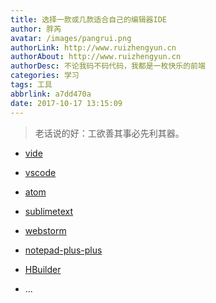 ```yaml
---
title: 选择一款或几款适合自己的编辑器IDE
author: 胖芮
avatar: /images/pangrui.png
authorLink: http://www.ruizhengyun.cn
authorAbout: http://www.ruizhengyun.cn
authorDesc: 不论我码不码代码，我都是一枚快乐的前端
categories: 学习
tags: 工具
abbrlink: a7dd470a
date: 2017-10-17 13:15:09
---
```

> 老话说的好：工欲善其事必先利其器。

* [vide](https://www.debuggap.com/zh-cn/)

* [vscode](https://code.visualstudio.com/)

* [atom](https://atom.io/)

* [sublimetext](http://www.sublimetext.com/)

<!-- more -->

* [webstorm](http://www.jetbrains.com/webstorm/)

* [notepad-plus-plus](https://notepad-plus-plus.org)

* [HBuilder](http://www.dcloud.io/index.html)

* ...

